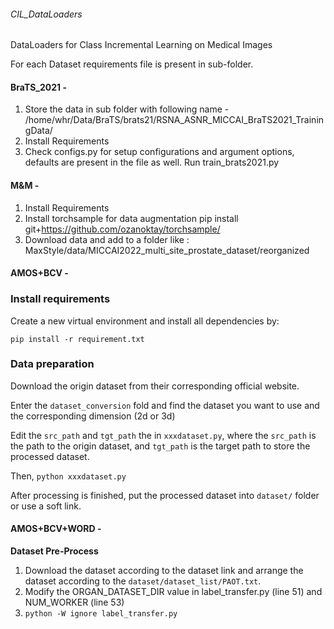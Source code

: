 ###### CIL_DataLoaders
DataLoaders for Class Incremental Learning on Medical Images

For each Dataset requirements file is present in sub-folder.

#### BraTS_2021 -
1. Store the data in sub folder with following name - /home/whr/Data/BraTS/brats21/RSNA_ASNR_MICCAI_BraTS2021_TrainingData/
2. Install Requirements
3. Check configs.py for setup configurations and argument options, defaults are present in the file as well. Run train_brats2021.py

#### M&M -
1. Install Requirements
2. Install torchsample for data augmentation pip install git+https://github.com/ozanoktay/torchsample/
3. Download data and add to a folder like : MaxStyle/data/MICCAI2022_multi_site_prostate_dataset/reorganized

#### AMOS+BCV - 
### Install requirements
Create a new virtual environment and install all dependencies by:
```
pip install -r requirement.txt
```
### Data preparation
Download the origin dataset from their corresponding official website.

Enter the `dataset_conversion` fold and find the dataset you want to use and the corresponding dimension (2d or 3d)

Edit the `src_path` and `tgt_path` the in `xxxdataset.py`, where the `src_path` is the path to the origin dataset, and `tgt_path` is the target path to store the processed dataset.

Then, `python xxxdataset.py`

After processing is finished, put the processed dataset into `dataset/` folder or use a soft link.

#### AMOS+BCV+WORD -
**Dataset Pre-Process**  
1. Download the dataset according to the dataset link and arrange the dataset according to the `dataset/dataset_list/PAOT.txt`.  
2. Modify the ORGAN_DATASET_DIR value in label_transfer.py (line 51) and NUM_WORKER (line 53)  
3. `python -W ignore label_transfer.py`

